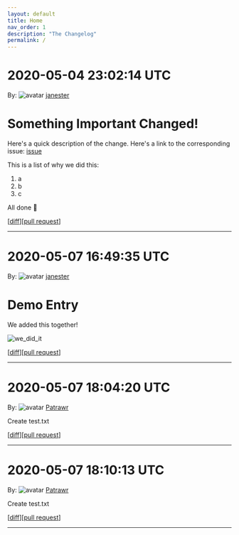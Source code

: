 ```yaml
---
layout: default
title: Home
nav_order: 1
description: "The Changelog"
permalink: /
---
```


# 2020-05-04 23:02:14 UTC

By: ![avatar](https://avatars1.githubusercontent.com/u/3330181?v=4&s=50) [janester](https://github.com/janester)

# Something Important Changed!

Here's a quick description of the change. Here's a link to the corresponding issue: [issue]()

This is a list of why we did this:

1. a
1. b
1. c

All done 🎉

[[diff](https://github.com/githubsatelliteworkshops/webhooks-with-rest/pull/9.diff)][[pull request](https://github.com/githubsatelliteworkshops/webhooks-with-rest/pull/9)]
* * *

# 2020-05-07 16:49:35 UTC

By: ![avatar](https://avatars1.githubusercontent.com/u/3330181?v=4&s=50) [janester](https://github.com/janester)

# Demo Entry

We added this together!

![we_did_it](https://user-images.githubusercontent.com/3330181/80780711-e9343480-8b3d-11ea-8a54-ab9fe9e70f95.gif)

[[diff](https://github.com/githubsatelliteworkshops/webhooks-with-rest/pull/20.diff)][[pull request](https://github.com/githubsatelliteworkshops/webhooks-with-rest/pull/20)]
* * *
# 2020-05-07 18:04:20 UTC

By: ![avatar](https://avatars0.githubusercontent.com/u/8881073?v=4&s=50) [Patrawr](https://github.com/Patrawr)

Create test.txt

[[diff](https://github.com/Patrawr/webhooks-with-rest/pull/1.diff)][[pull request](https://github.com/Patrawr/webhooks-with-rest/pull/1)]
* * *
# 2020-05-07 18:10:13 UTC

By: ![avatar](https://avatars0.githubusercontent.com/u/8881073?v=4&s=50) [Patrawr](https://github.com/Patrawr)

Create test.txt

[[diff](https://github.com/Patrawr/webhooks-with-rest/pull/1.diff)][[pull request](https://github.com/Patrawr/webhooks-with-rest/pull/1)]
* * *
